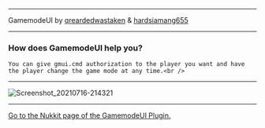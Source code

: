 
---

   GamemodeUI by [qreardedwastaken](https://qrearded.xyz) & [hardsiamang655](https://github.com/hardsiamang655)

---

   ### How does GamemodeUI help you?<br />
    You can give gmui.cmd authorization to the player you want and have the player change the game mode at any time.<br />


---

![Screenshot_20210716-214321](https://user-images.githubusercontent.com/78941156/125997228-92a8705f-fdd2-404d-940d-8fee85488e96.png)

---

[Go to the Nukkit page of the GamemodeUI Plugin.](https://github.com/qreardedwastaken/GamemodeUI-NK)
